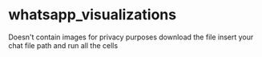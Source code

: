 # whatsapp_visualizations
Doesn't contain images for privacy purposes
download the file insert your chat file path and run all the cells
